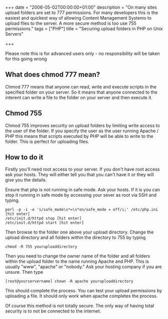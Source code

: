 +++
date = "2006-05-02T00:00:00+01:00"
description = "On many sites upload folders are set to 777 permissions. For many developers this is the easiest and quickest way of allowing Content Management Systems to upload files to the server. A more secure method is too use 755 permissions."
tags = ["PHP"]
title = "Securing upload folders in PHP on Unix Servers"

+++

Please note this is for advanced users only - no responsibility will be taken for this going wrong

## What does chmod 777 mean?

Chmod 777 means that anyone can read, write and execute scripts in the specified folder on your server. So it means that anyone connected to the interent can write a file to the folder on your server and then execute it. 

## Chmod 755

Chmod 755 improves security on upload folders by limiting write access to the user of the folder. If you specify the user as the user running Apache / PHP this means that scripts executed by PHP will be able to write to the folder. This is perfect for uploading files.

## How to do it

Firstly you'll need root access to your server. If you don't have root access ask your hosts. They will either tell you that you can't have it or they will give you the details.

Ensure that php is not running in safe mode. Ask your hosts. If it is you can stop it running in safe mode by accessing your sever as root via SSH and typing. 

    perl -p -i -e 's/safe_mode\s*=\s*on/safe_mode = off/i;' /etc/php.ini [hit enter]
    /etc/init.d/httpd stop [hit enter]
    /etc/init.d/httpd start [hit enter]

Then browse to the folder one above your upload directory. Change the upload directory and all folders within the directory to 755 by typing 

    chmod -R 755 youruploaddirectory

Then you need to change the owner name of the folder and all folders within the upload folder to the name running Apache and PHP. This is usually "www", "apache" or "nobody." Ask your hosting company if you are unsure. Then type

    [root@yourservername] chown -R apache youruploaddirectory

This should complete the process. You can test your upload permissions by uploading a file. It should only work when apache completes the process.

Of course this method is not totally secure. The only way of having total security is to not be connected to the internet.
